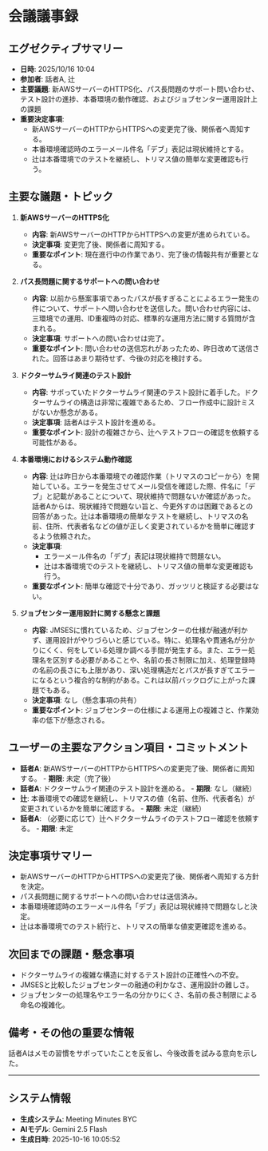 # 会議議事録

## エグゼクティブサマリー
- **日時**: 2025/10/16 10:04
- **参加者**: 話者A, 辻
- **主要議題**: 新AWSサーバーのHTTPS化、パス長問題のサポート問い合わせ、テスト設計の進捗、本番環境の動作確認、およびジョブセンター運用設計上の課題
- **重要決定事項**:
    - 新AWSサーバーのHTTPからHTTPSへの変更完了後、関係者へ周知する。
    - 本番環境確認時のエラーメール件名「デブ」表記は現状維持とする。
    - 辻は本番環境でのテストを継続し、トリマス値の簡単な変更確認も行う。

## 主要な議題・トピック
1.  **新AWSサーバーのHTTPS化**
    - **内容**: 新AWSサーバーのHTTPからHTTPSへの変更が進められている。
    - **決定事項**: 変更完了後、関係者に周知する。
    - **重要なポイント**: 現在進行中の作業であり、完了後の情報共有が重要となる。

2.  **パス長問題に関するサポートへの問い合わせ**
    - **内容**: 以前から懸案事項であったパスが長すぎることによるエラー発生の件について、サポートへ問い合わせを送信した。問い合わせ内容には、三環境での運用、ID重複時の対応、標準的な運用方法に関する質問が含まれる。
    - **決定事項**: サポートへの問い合わせは完了。
    - **重要なポイント**: 問い合わせの送信忘れがあったため、昨日改めて送信された。回答はあまり期待せず、今後の対応を検討する。

3.  **ドクターサムライ関連のテスト設計**
    - **内容**: サボっていたドクターサムライ関連のテスト設計に着手した。ドクターサムライの構造は非常に複雑であるため、フロー作成中に設計ミスがないか懸念がある。
    - **決定事項**: 話者Aはテスト設計を進める。
    - **重要なポイント**: 設計の複雑さから、辻へテストフローの確認を依頼する可能性がある。

4.  **本番環境におけるシステム動作確認**
    - **内容**: 辻は昨日から本番環境での確認作業（トリマスのコピーから）を開始している。エラーを発生させてメール受信を確認した際、件名に「デブ」と記載があることについて、現状維持で問題ないか確認があった。話者Aからは、現状維持で問題ない旨と、今更外すのは困難であるとの回答があった。辻は本番環境の簡単なテストを継続し、トリマスの名前、住所、代表者名などの値が正しく変更されているかを簡単に確認するよう依頼された。
    - **決定事項**:
        - エラーメール件名の「デブ」表記は現状維持で問題ない。
        - 辻は本番環境でのテストを継続し、トリマス値の簡単な変更確認も行う。
    - **重要なポイント**: 簡単な確認で十分であり、ガッツリと検証する必要はない。

5.  **ジョブセンター運用設計に関する懸念と課題**
    - **内容**: JMSESに慣れているため、ジョブセンターの仕様が融通が利かず、運用設計がやりづらいと感じている。特に、処理名や貫通名が分かりにくく、何をしている処理か調べる手間が発生する。また、エラー処理名を区別する必要があることや、名前の長さ制限に加え、処理登録時の名前の長さにも上限があり、深い処理構造だとパスが長すぎてエラーになるという複合的な制約がある。これは以前バックログに上がった課題でもある。
    - **決定事項**: なし（懸念事項の共有）
    - **重要なポイント**: ジョブセンターの仕様による運用上の複雑さと、作業効率の低下が懸念される。

## ユーザーの主要なアクション項目・コミットメント
- **話者A**: 新AWSサーバーのHTTPからHTTPSへの変更完了後、関係者に周知する。 - **期限**: 未定（完了後）
- **話者A**: ドクターサムライ関連のテスト設計を進める。 - **期限**: なし（継続）
- **辻**: 本番環境での確認を継続し、トリマスの値（名前、住所、代表者名）が変更されているかを簡単に確認する。 - **期限**: 未定（継続）
- **話者A**: （必要に応じて）辻へドクターサムライのテストフロー確認を依頼する。 - **期限**: 未定

## 決定事項サマリー
- 新AWSサーバーのHTTPからHTTPSへの変更完了後、関係者へ周知する方針を決定。
- パス長問題に関するサポートへの問い合わせは送信済み。
- 本番環境確認時のエラーメール件名「デブ」表記は現状維持で問題なしと決定。
- 辻は本番環境でのテスト続行と、トリマスの簡単な値変更確認を進める。

## 次回までの課題・懸念事項
- ドクターサムライの複雑な構造に対するテスト設計の正確性への不安。
- JMSESと比較したジョブセンターの融通の利かなさ、運用設計の難しさ。
- ジョブセンターの処理名やエラー名の分かりにくさ、名前の長さ制限による命名の複雑化。

## 備考・その他の重要な情報
話者Aはメモの習慣をサボっていたことを反省し、今後改善を試みる意向を示した。

---

## システム情報

- **生成システム**: Meeting Minutes BYC
- **AIモデル**: Gemini 2.5 Flash
- **生成日時**: 2025-10-16 10:05:52

